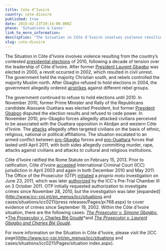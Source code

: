 ```yaml
---
title: Cote d’Ivoire
country: cote-divoire
published: true
date: 2015-02-23T19:14:00.000Z
phase: 'Situations & Cases'
link_to_more_information:
description: "The Situation in Côte d'Ivoire involves violence resulting from contested presidential elections in 2010, as well as a decade of tension over the leadership of Côte d'Ivoire. Within the Côte d'Ivoire Situation, there are three ongoing cases."
slug: cote-divoire
---
```



The Situation in C&ocirc;te d'Ivoire involves violence resulting from the country’s contested [presidential elections](http://www.un.org/en/peacekeeping/missions/unoci/elections.shtml) of 2010, following a decade of tension over the leadership of C&ocirc;te d'Ivoire. After former [President Laurent Gbagbo](https://www.washingtonpost.com/news/monkey-cage/wp/2016/02/03/who-is-laurent-gbagbo-and-why-is-he-on-trial-at-the-icc/) was elected in 2000, a revolt occurred in 2002, which resulted in civil unrest. The government held the majority Christian south, and rebels controlled the majority Muslim north. After Gbagbo refused to hold elections in 2004, the government allegedly ordered [airstrikes](http://www.nytimes.com/2004/11/07/world/africa/ivory-coast-violence-flares-9-french-and-1-us-death.html) against different rebel groups.

The government continued to refuse to hold elections until 2010. In November 2010, former Prime Minister and Rally of the Republicans candidate Alassane Ouattara was elected President, but former [President Gbabgo](https://www.hrw.org/news/2013/02/12/qa-laurent-gbagbo-and-international-criminal-court) disputed the election results and refused to cede power. In November 2010, pro-Gbagbo forces allegedly attacked civilians perceived to be associated with the Ouattara opposition in Abidjan and western C&ocirc;te d'Ivoire. The [attacks](https://www.hrw.org/report/2011/10/05/they-killed-them-it-was-nothing/need-justice-cote-divoires-post-election-crimes) allegedly often targeted civilians on the basis of ethnic, religious, national or political affiliations. The situation escalated to an armed conflict between [pro-Gbagbo](https://www.hrw.org/news/2011/03/15/cote-divoire-crimes-against-humanity-gbagbo-forces) forces and [pro-Ouattara](https://www.hrw.org/news/2011/04/09/cote-divoire-ouattara-forces-kill-rape-civilians-during-offensive) forces that lasted until April 2011, with both sides allegedly committing murder, rape, attacks against civilians and attacks to cultural and religious institutions.

C&ocirc;te d’Ivoire ratified the Rome Statute on February 15, 2013. Prior to ratification, C&ocirc;te d'Ivoire [accepted](https://www.legal-tools.org/uploads/tx_ltpdb/ICC-CPI-20050215_01.pdf) International Criminal Court (ICC) jurisdiction in April 2003 and again in both December 2010 and May 2011. The Office of the Prosecutor (OTP) [initiated](https://www.icc-cpi.int/CourtRecords/CR2011_07959.PDF) a *proprio motu* investigation on June 23, 2011, which was later [authorized](http://www.icc-cpi.int/iccdocs/doc/doc1240553.pdf) by the ICC's Pre-Trial Chamber III on 3 October 2011. OTP initially requested authorization to investigate crimes since November 28, 2010, but the investigation was later [expanded](http://www.icc-cpi.int/en_menus/icc/situations and cases/situations/icc0211/press releases/Pages/pr768.aspx) to cover evidence of crimes since September 19, 2002. Within the C&ocirc;te d'Ivoire situation, there are the following cases: *[The Prosecutor v. Simone Gbagbo](https://www.aba-icc.org/cases/case/the-prosecutor-v-simone-gbagbo/)*, *[The Prosecutor v. Charles Bl&eacute; Goud&eacute;](https://www.aba-icc.org/cases/case/the-prosecutor-v-ble-goude/)*and *[The Prosecutor v. Laurent Gbagbo and Charles Bl&eacute; Goud&eacute;](https://www.aba-icc.org/cases/case/the-prosecutor-v-gbagbo-and-ble-goude/)*.

For more information on the Situation in C&ocirc;te d'Ivoire, please visit the [ICC page](http://www.icc-cpi.int/en_menus/icc/situations and cases/situations/icc0211/Pages/situation index.aspx).